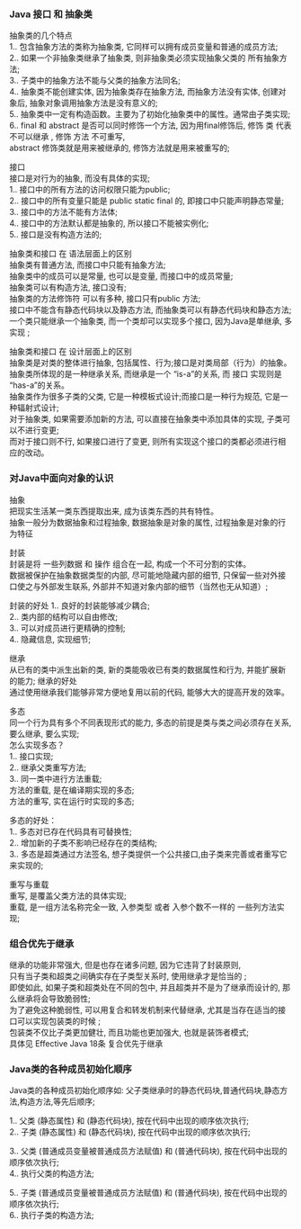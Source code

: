 ###  Java 接口 和 抽象类

抽象类的几个特点   
1.. 包含抽象方法的类称为抽象类, 它同样可以拥有成员变量和普通的成员方法;  
2.. 如果一个非抽象类继承了抽象类, 则非抽象类必须实现抽象父类的 所有抽象方法;  
3.. 子类中的抽象方法不能与父类的抽象方法同名;  
4.. 抽象类不能创建实体, 因为抽象类存在抽象方法, 而抽象方法没有实体, 创建对象后, 抽象对象调用抽象方法是没有意义的;  
5.. 抽象类中一定有构造函数。主要为了初始化抽象类中的属性。通常由子类实现;  
6.. final 和 abstract 是否可以同时修饰一个方法, 因为用final修饰后,  修饰 类 代表不可以继承 ,  修饰 方法 不可重写,    
abstract 修饰类就是用来被继承的, 修饰方法就是用来被重写的;  

接口  
接口是对行为的抽象, 而没有具体的实现;  
1.. 接口中的所有方法的访问权限只能为public;  
2.. 接口中的所有变量只能是 public static final 的, 即接口中只能声明静态常量;  
3.. 接口中的方法不能有方法体;  
4.. 接口中的方法默认都是抽象的, 所以接口不能被实例化;  
5.. 接口是没有构造方法的;  

抽象类和接口 在 语法层面上的区别  
抽象类有普通方法, 而接口中只能有抽象方法;   
抽象类中的成员可以是常量, 也可以是变量, 而接口中的成员常量;  
抽象类可以有构造方法, 接口没有;  
抽象类的方法修饰符 可以有多种, 接口只有public 方法;  
接口中不能含有静态代码块以及静态方法, 而抽象类可以有静态代码块和静态方法;  
一个类只能继承一个抽象类, 而一个类却可以实现多个接口,  因为Java是单继承, 多实现 ;  

抽象类和接口 在 设计层面上的区别  
抽象类是对类的整体进行抽象, 包括属性、行为;接口是对类局部（行为）的抽象。  
抽象类所体现的是一种继承关系, 而继承是一个 “is-a”的关系, 而 接口 实现则是 “has-a”的关系。  
抽象类作为很多子类的父类, 它是一种模板式设计;而接口是一种行为规范, 它是一种辐射式设计;  
对于抽象类, 如果需要添加新的方法, 可以直接在抽象类中添加具体的实现, 子类可以不进行变更;  
而对于接口则不行, 如果接口进行了变更, 则所有实现这个接口的类都必须进行相应的改动。


### 对Java中面向对象的认识
抽象  
把现实生活某一类东西提取出来, 成为该类东西的共有特性。  
抽象一般分为数据抽象和过程抽象, 数据抽象是对象的属性, 过程抽象是对象的行为特征  

封装  
封装是将 一些列数据 和 操作 组合在一起, 构成一个不可分割的实体。  
数据被保护在抽象数据类型的内部, 尽可能地隐藏内部的细节, 只保留一些对外接口使之与外部发生联系,   外部并不知道对象内部的细节（当然也无从知道）;

封装的好处
1.. 良好的封装能够减少耦合;  
2.. 类内部的结构可以自由修改;    
3.. 可以对成员进行更精确的控制;    
4.. 隐藏信息, 实现细节;  

继承  
从已有的类中派生出新的类, 新的类能吸收已有类的数据属性和行为, 并能扩展新的能力; 
继承的好处   
通过使用继承我们能够非常方便地复用以前的代码, 能够大大的提高开发的效率。

多态  
同一个行为具有多个不同表现形式的能力, 多态的前提是类与类之间必须存在关系, 要么继承, 要么实现;  
怎么实现多态？  
1.. 接口实现;  
2.. 继承父类重写方法;  
3.. 同一类中进行方法重载;  
方法的重载, 是在编译期实现的多态;  
方法的重写, 实在运行时实现的多态;  

多态的好处：    
1.. 多态对已存在代码具有可替换性;  
2.. 增加新的子类不影响已经存在的类结构;  
3.. 多态是超类通过方法签名, 想子类提供一个公共接口,由子类来完善或者重写它来实现的;  


重写与重载  
重写, 是覆盖父类方法的具体实现;  
重载, 是一组方法名称完全一致, 入参类型 或者 入参个数不一样的 一些列方法实现;

### 组合优先于继承  
继承的功能非常强大, 但是也存在诸多问题, 因为它违背了封装原则,  
只有当子类和超类之间确实存在子类型关系时, 使用继承才是恰当的 ;  
即使如此, 如果子类和超类处在不同的包中, 并且超类并不是为了继承而设计的, 那么继承将会导致脆弱性;  
为了避免这种脆弱性, 可以用复合和转发机制来代替继承, 尤其是当存在适当的接口可以实现包装类的时候 ;  
包装类不仅比子类更加健壮, 而且功能也更加强大, 也就是装饰者模式;  
具体见 Effective Java 18条 复合优先于继承  

### Java类的各种成员初始化顺序  
Java类的各种成员初始化顺序如: 父子类继承时的静态代码块,普通代码块,静态方法,构造方法,等先后顺序;  

1.. 父类 (静态属性) 和 (静态代码块), 按在代码中出现的顺序依次执行;  
2.. 子类 (静态属性) 和 (静态代码块), 按在代码中出现的顺序依次执行;  

3.. 父类 (普通成员变量被普通成员方法赋值) 和 (普通代码块), 按在代码中出现的顺序依次执行;  
4.. 执行父类的构造方法;  

5.. 子类 (普通成员变量被普通成员方法赋值) 和 (普通代码块), 按在代码中出现的顺序依次执行;  
6.. 执行子类的构造方法;  


